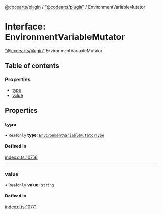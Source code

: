 [@codearts/plugin](../README.md) / ["@codearts/plugin"](../modules/_codearts_plugin_.md) / EnvironmentVariableMutator

# Interface: EnvironmentVariableMutator

["@codearts/plugin"](../modules/_codearts_plugin_.md).EnvironmentVariableMutator

## Table of contents

### Properties

- [type](codearts_plugin_.EnvironmentVariableMutator.md#type)
- [value](codearts_plugin_.EnvironmentVariableMutator.md#value)

## Properties

### type

• `Readonly` **type**: [`EnvironmentVariableMutatorType`](../enums/codearts_plugin_.EnvironmentVariableMutatorType.md)

#### Defined in

[index.d.ts:10766](https://github.com/huaweicloud/cloudide-plugin-api/blob/a4193a8/index.d.ts#L10766)

___

### value

• `Readonly` **value**: `string`

#### Defined in

[index.d.ts:10771](https://github.com/huaweicloud/cloudide-plugin-api/blob/a4193a8/index.d.ts#L10771)
